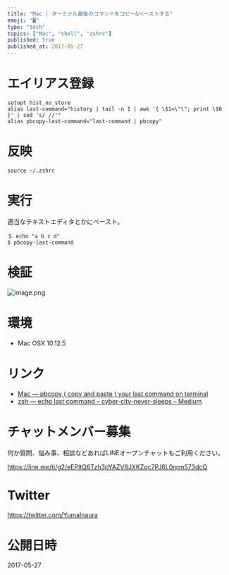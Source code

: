 ```yaml
---
title: "Mac | ターミナル最後のコマンドをコピー&ペーストする"
emoji: "🖥"
type: "tech"
topics: ["Mac", "shell", "zshrc"]
published: true
published_at: 2017-05-27
---
```



# エイリアス登録

```:~/.zshrc
setopt hist_no_store
alias last-command="history | tail -n 1 | awk '{ \$1=\"\"; print \$0 }' | sed 's/ //'"
alias pbcopy-last-command="last-command | pbcopy"
```

# 反映

```
source ~/.zshrc
```

# 実行

適当なテキストエディタとかにペースト。

```
＄ echo "a b c d"
$ pbcopy-last-command
```

# 検証

![image.png](https://qiita-image-store.s3.amazonaws.com/0/89618/8d8669a3-772e-3f92-e843-231363afdf9d.png)

# 環境

- Mac OSX 10.12.5



# リンク

- [Mac — pbcopy ( copy and paste ) your last command on terminal](https://medium.com/cyber-city-never-sleeps/mac-pbcopy-copy-and-paste-your-last-command-on-terminal-506bd68a731d)
- [zsh — echo last command – cyber-city-never-sleeps – Medium](https://medium.com/cyber-city-never-sleeps/zsh-echo-last-command-99ab7037b530)








<!-- Update From Qiita API -->

# チャットメンバー募集


何か質問、悩み事、相談などあればLINEオープンチャットもご利用ください。

https://line.me/ti/g2/eEPltQ6Tzh3pYAZV8JXKZqc7PJ6L0rpm573dcQ





# Twitter


https://twitter.com/YumaInaura


<!-- Update From Qiita API -->



# 公開日時

2017-05-27
